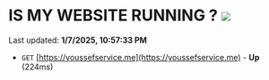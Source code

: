 # IS MY WEBSITE RUNNING ? [![](https://img.shields.io/static/v1?label=Sponsor&message=%E2%9D%A4&logo=GitHub&color=%23fe8e86)](https://github.com/sponsors/Youssef-Lehmam)

Last updated: **1/7/2025, 10:57:33 PM**

- `GET` [https://youssefservice.me](https://youssefservice.me) - **Up** (224ms)
